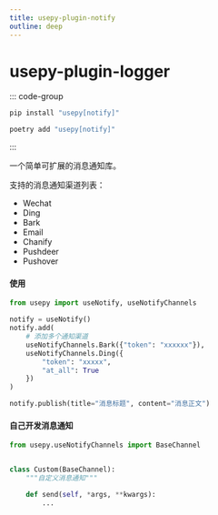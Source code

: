 ```yaml
---
title: usepy-plugin-notify
outline: deep
---
```


# usepy-plugin-logger

::: code-group

```bash [pip]
pip install "usepy[notify]"
```
```bash [poetry]
poetry add "usepy[notify]"
```
:::

一个简单可扩展的消息通知库。

支持的消息通知渠道列表：

- Wechat
- Ding
- Bark
- Email
- Chanify
- Pushdeer
- Pushover

#### 使用

```python
from usepy import useNotify, useNotifyChannels

notify = useNotify()
notify.add(
    # 添加多个通知渠道
    useNotifyChannels.Bark({"token": "xxxxxx"}),
    useNotifyChannels.Ding({
        "token": "xxxxx",
        "at_all": True
    })
)

notify.publish(title="消息标题", content="消息正文")

```


#### 自己开发消息通知

```python
from usepy.useNotifyChannels import BaseChannel


class Custom(BaseChannel):
    """自定义消息通知"""

    def send(self, *args, **kwargs):
        ...
```
